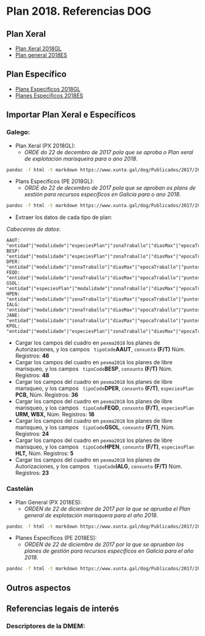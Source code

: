 # Plan 2018. Referencias DOG


## Plan Xeral

* [Plan Xeral 2018GL](https://www.xunta.gal/dog/Publicados/2017/20171229/AnuncioG0427-261217-0004_gl.html)
* [Plan general 2018ES](https://www.xunta.gal/dog/Publicados/2017/20171229/AnuncioG0427-261217-0004_es.html)

## Plan Específico

* [Plans Especificos 2018GL](https://www.xunta.gal/dog/Publicados/2017/20171229/AnuncioG0427-221217-0003_gl.html)
* [Planes Especificos 2018ES](https://www.xunta.gal/dog/Publicados/2017/20171229/AnuncioG0427-221217-0003_es.html)


## Importar Plan Xeral e Específicos

### Galego:

* Plan Xeral (PX 2018GL):
	* _ORDE do 22 de decembro de 2017 pola que se aproba o Plan xeral de explotación marisqueira para o ano 2018_.  
```bash
pandoc -f html -t markdown https://www.xunta.gal/dog/Publicados/2017/20171229/AnuncioG0427-261217-0004_gl.html > pexma2018-GLO1.md
```

* Plans Específicos (PE 2018GL):
	* _ORDE do 22 de decembro de 2017 pola que se aproban os plans de xestión para recursos específicos en Galicia para o ano 2018_.  
```bash
pandoc -f html -t markdown https://www.xunta.gal/dog/Publicados/2017/20171229/AnuncioG0427-221217-0003_gl.html > pexma2018-GLO2.md
```

* Extraer los datos de cada tipo de plan:

_Cabeceiras de datos_:  
~~~
AAUT: "entidad"|"modalidade"|"especiesPlan"|"zonaTraballo"|"diasMax"|"epocaTraballo"|"puntosControl"
BESP: "entidad"|"modalidade"|"especiesPlan"|"zonaTraballo"|"diasMax"|"epocaTraballo"|"puntosControl"
DPER: "entidad"|"modalidade"|"zonaTraballo"|"diasMax"|"epocaTraballo"|"puntosControl"
FEQD: "entidad"|"modalidade"|"zonaTraballo"|"diasMax"|"epocaTraballo"|"puntosControl"
GSOL: "entidad"|"especiesPlan"|"modalidade"|"zonaTraballo"|"diasMax"|"epocaTraballo"|"puntosControl"
HPEN: "entidad"|"modalidade"|"zonaTraballo"|"diasMax"|"epocaTraballo"|"puntosControl"
IALG: "entidad"|"modalidade"|"zonaTraballo"|"diasMax"|"epocaTraballo"|"puntosControl"
JANE: "entidad"|"modalidade"|"zonaTraballo"|"diasMax"|"epocaTraballo"|"puntosControl"
KPOL: "entidad"|"modalidade"|"especiesPlan"|"zonaTraballo"|"diasMax"|"epocaTraballo"|"puntosControl"
~~~
* Cargar los campos del cuadro en `pexma2018` los planes de Autorizaciones, y los campos ` tipoCode`__AAUT__, `conxunto` __(F/T)__ Núm. Registros: __46__
* Cargar los campos del cuadro en `pexma2018` los planes de libre marisqueo, y los campos ` tipoCode`__BESP__, `conxunto` __(F/T)__ Núm. Registros: __48__
* Cargar los campos del cuadro en `pexma2018` los planes de libre marisqueo, y los campos ` tipoCode`__DPER__, `conxunto` __(F/T)__, `especiesPlan` __PCB,__ Núm. Registros: __36__
* Cargar los campos del cuadro en `pexma2018` los planes de libre marisqueo, y los campos ` tipoCode`__FEQD__, `conxunto` __(F/T)__, `especiesPlan` __URM, WBX,__ Núm. Registros: __18__
* Cargar los campos del cuadro en `pexma2018` los planes de libre marisqueo, y los campos ` tipoCode`__GSOL__, `conxunto` __(F/T)__, Núm. Registros: __24__
* Cargar los campos del cuadro en `pexma2018` los planes de libre marisqueo, y los campos ` tipoCode`__HPEN__, `conxunto` __(F/T)__, `especiesPlan` __HLT,__ Núm. Registros: __5__
* Cargar los campos del cuadro en `pexma2018` los planes de Autorizaciones, y los campos ` tipoCode`__IALG__, `conxunto` __(F/T)__ Núm. Registros: __23__



### Castelán 

* Plan General (PX 2018ES):
	* _ORDEN de 22 de diciembre de 2017 por la que se aprueba el Plan general de explotación marisquera para el año 2018_.  
```bash
pandoc -f html -t markdown https://www.xunta.gal/dog/Publicados/2017/20171229/AnuncioG0427-261217-0004_es.html > pexma2018-ESO1.md
```

* Planes Específicos (PE 2018ES):
	* _ORDEN de 22 de diciembre de 2017 por la que se aprueban los planes de gestión para recursos específicos en Galicia para el año 2018_.  
```bash
pandoc -f html -t markdown https://www.xunta.gal/dog/Publicados/2017/20171229/AnuncioG0427-221217-0003_es.html > pexma2018-ESO2.md
```


## Outros aspectos


## Referencias legais de interés


### Descriptores de la DMEM:

